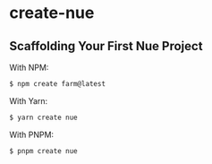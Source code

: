 # create-nue

## Scaffolding Your First Nue Project


With NPM:

```bash
$ npm create farm@latest
```

With Yarn:

```bash
$ yarn create nue
```

With PNPM:

```bash
$ pnpm create nue
```